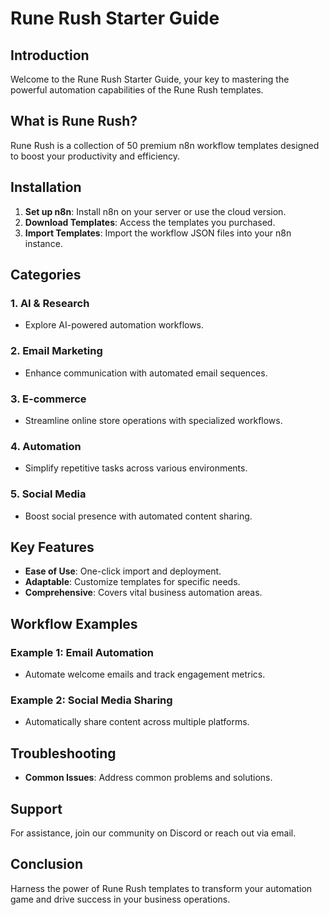 # Rune Rush Starter Guide

## Introduction
Welcome to the Rune Rush Starter Guide, your key to mastering the powerful automation capabilities of the Rune Rush templates.

## What is Rune Rush?
Rune Rush is a collection of 50 premium n8n workflow templates designed to boost your productivity and efficiency.

## Installation
1. **Set up n8n**: Install n8n on your server or use the cloud version.
2. **Download Templates**: Access the templates you purchased.
3. **Import Templates**: Import the workflow JSON files into your n8n instance.

## Categories
### 1. AI & Research
- Explore AI-powered automation workflows.

### 2. Email Marketing
- Enhance communication with automated email sequences.

### 3. E-commerce
- Streamline online store operations with specialized workflows.

### 4. Automation
- Simplify repetitive tasks across various environments.

### 5. Social Media
- Boost social presence with automated content sharing.

## Key Features
- **Ease of Use**: One-click import and deployment.
- **Adaptable**: Customize templates for specific needs.
- **Comprehensive**: Covers vital business automation areas.

## Workflow Examples
### Example 1: Email Automation
- Automate welcome emails and track engagement metrics.

### Example 2: Social Media Sharing
- Automatically share content across multiple platforms.

## Troubleshooting
- **Common Issues**: Address common problems and solutions.

## Support
For assistance, join our community on Discord or reach out via email.

## Conclusion
Harness the power of Rune Rush templates to transform your automation game and drive success in your business operations.
